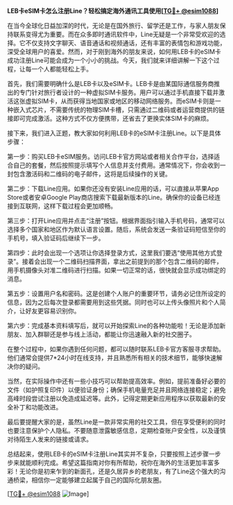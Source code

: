 **LEB卡eSIM卡怎么注册Line？轻松搞定海外通讯工具使用[[TG💪+ @esim1088](https://t.me/s/esim1088)]**

在当今全球化日益加深的时代，无论是在国外旅行、留学还是工作，与家人朋友保持联系变得尤为重要。而在众多即时通讯软件中，Line无疑是一个非常受欢迎的选择。它不仅支持文字聊天、语音通话和视频通话，还有丰富的表情包和游戏功能，深受全球用户的喜爱。然而，对于刚到海外的朋友来说，如何用LEB卡的eSIM卡成功注册Line可能会成为一个小小的挑战。今天，我们就来详细讲解一下这个过程，让每一个人都能轻松上手。

首先，我们需要明确什么是LEB卡以及eSIM卡。LEB卡是由某国际通信服务商推出的专门针对旅行者设计的一种虚拟SIM卡服务。用户可以通过手机直接下载并激活这张虚拟SIM卡，从而获得当地国家或地区的移动网络服务。而eSIM卡则是一种嵌入式芯片，不需要传统的物理SIM卡槽，只需通过二维码或者运营商提供的链接即可完成激活。这种方式不仅方便携带，还省去了更换实体SIM卡的麻烦。

接下来，我们进入正题，教大家如何利用LEB卡的eSIM卡注册Line。以下是具体步骤：

第一步：购买LEB卡eSIM服务。访问LEB卡官方网站或者相关合作平台，选择适合自己的套餐，然后按照提示填写个人信息并支付费用。通常情况下，你会收到一封包含激活码和二维码的电子邮件，这将是后续操作的关键。

第二步：下载Line应用。如果你还没有安装Line应用的话，可以直接从苹果App Store或者安卓Google Play商店搜索下载最新版本的Line。确保你的设备已经连接到互联网，这样下载过程会更加顺畅。

第三步：打开Line应用并点击“注册”按钮。根据界面指引输入手机号码，通常可以选择多个国家和地区作为默认语言设置。随后，系统会发送一条验证码短信至你的手机号，填入验证码后继续下一步。

第四步：此时会出现一个选项让你选择登录方式，这里我们要选“使用其他方式登录”。接着会出现一个二维码扫描界面，拿出之前提到的那个包含二维码的邮件，用手机摄像头对准二维码进行扫描。如果一切正常的话，很快就会显示成功绑定的消息。

第五步：设置用户名和密码。这是创建个人账户的重要环节，请务必记住所设定的信息，因为之后每次登录都需要用到这些凭据。同时也可以上传头像照片和个人简介，让好友更容易识别你。

第六步：完成基本资料填写后，就可以开始探索Line的各种功能啦！无论是添加新朋友、加入群聊还是参与线上活动，都能让你迅速融入新的社交圈子。

在整个过程中，如果你遇到任何问题，都可以随时联系LEB卡官方客服寻求帮助。他们通常会提供7*24小时在线支持，并且熟悉所有相关的技术细节，能够快速解决你的疑问。

当然，在实际操作中还有一些小技巧可以帮助提高效率。例如，提前准备好必要的文件（如护照复印件）以便验证身份；确保手机电量充足并且网络连接稳定；避免高峰时段尝试注册以免造成延迟等。此外，记得定期更新应用程序以获取最新的安全补丁和功能改进。

最后要提醒大家的是，虽然Line是一款非常实用的社交工具，但在享受便利的同时也要注意保护个人隐私。不要随意泄露敏感信息，定期检查账户安全性，以及谨慎对待陌生人发来的链接或请求。

总结起来，使用LEB卡的eSIM卡注册Line其实并不复杂，只要按照上述步骤一步步来就能顺利完成。希望这篇指南对你有所帮助，祝你在海外的生活更加丰富多彩！无论你是初来乍到的新面孔，还是久居异乡的老朋友，有了Line这个强大的沟通桥梁，相信你一定能够建立起属于自己的国际化朋友圈。

[[TG💪+ @esim1088](https://t.me/s/esim1088) ![Image](https://i.postimg.cc/4NQfJmqS/Snipaste-2025-05-13-00-14-12.png)]